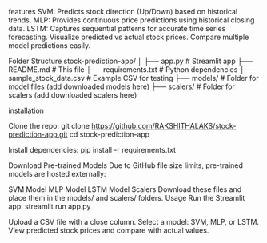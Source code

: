 features
SVM: Predicts stock direction (Up/Down) based on historical trends.
MLP: Provides continuous price predictions using historical closing data.
LSTM: Captures sequential patterns for accurate time series forecasting.
Visualize predicted vs actual stock prices.
Compare multiple model predictions easily.


Folder Structure
stock-prediction-app/
│
├── app.py                  # Streamlit app
├── README.md               # This file
├── requirements.txt        # Python dependencies
├── sample_stock_data.csv   # Example CSV for testing
├── models/                 # Folder for model files (add downloaded models here)
├── scalers/                # Folder for scalers (add downloaded scalers here)

installation

Clone the repo:
git clone https://github.com/RAKSHITHALAKS/stock-prediction-app.git
cd stock-prediction-app


Install dependencies:
pip install -r requirements.txt

Download Pre-trained Models
Due to GitHub file size limits, pre-trained models are hosted externally:

SVM Model
MLP Model
LSTM Model
Scalers
Download these files and place them in the models/ and scalers/ folders.
Usage
Run the Streamlit app:
streamlit run app.py


Upload a CSV file with a close column.
Select a model: SVM, MLP, or LSTM.
View predicted stock prices and compare with actual values.
